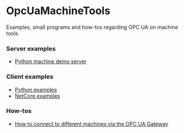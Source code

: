 # OpcUaMachineTools
Examples, small programs and how-tos regarding OPC UA on machine tools.

### Server examples
* [Python machine demo server](/MachineDemoServer/Python)

### Client examples
* [Python examples](/Examples/Python)
* [NetCore examples](/Examples/NetCore)

### How-tos
* [How to connect to different machines via the OPC UA Gateway](/Doc/opcuagateway.md)